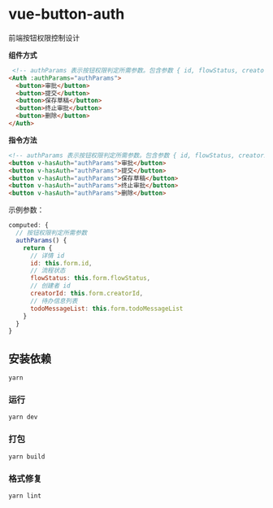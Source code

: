 # vue-button-auth

前端按钮权限控制设计

**组件方式**

```html
 <!-- authParams 表示按钮权限判定所需参数。包含参数 { id, flowStatus, creatorId, todoMessageList } 分别表示 { 详情 id, 流程状态, 创建者 id, 待办信息列表 }。 -->
<Auth :authParams="authParams">
  <button>审批</button>
  <button>提交</button>
  <button>保存草稿</button>
  <button>终止审批</button>
  <button>删除</button>
</Auth>
```

**指令方法**

```html
<!-- authParams 表示按钮权限判定所需参数。包含参数 { id, flowStatus, creatorId, todoMessageList } 分别表示 { 详情 id, 流程状态, 创建者 id, 待办信息列表 }。 -->
<button v-hasAuth="authParams">审批</button>
<button v-hasAuth="authParams">提交</button>
<button v-hasAuth="authParams">保存草稿</button>
<button v-hasAuth="authParams">终止审批</button>
<button v-hasAuth="authParams">删除</button>
```

示例参数：

```js
computed: {
  // 按钮权限判定所需参数
  authParams() {
    return {
      // 详情 id
      id: this.form.id,
      // 流程状态
      flowStatus: this.form.flowStatus,
      // 创建者 id
      creatorId: this.form.creatorId,
      // 待办信息列表
      todoMessageList: this.form.todoMessageList
    }
  }
}
```

## 安装依赖

```shell
yarn
```

### 运行

```shell
yarn dev
```

### 打包

```shell
yarn build
```

### 格式修复

```shell
yarn lint
```
